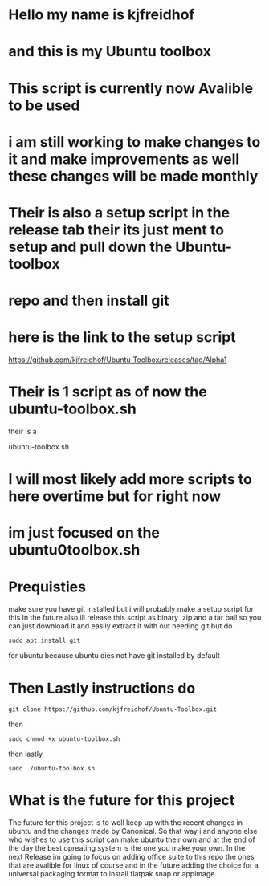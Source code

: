 # Hello my name is kjfreidhof  

# and this is my Ubuntu toolbox

# This script is currently now Avalible to be used
# i am still working to make changes to it and make improvements as well these changes will be made monthly

# Their is also a setup script in the release tab their its just ment to setup and pull down the Ubuntu-toolbox
# repo and then install git 

# here is the link to the setup script
https://github.com/kjfreidhof/Ubuntu-Toolbox/releases/tag/Alpha1
  

# Their is 1 script as of now the ubuntu-toolbox.sh 

their is a 

ubuntu-toolbox.sh 

# I will most likely add more scripts to here overtime but for right now
# im just focused on the ubuntu0toolbox.sh 


# Prequisties

make sure you have git installed but i will probably make a setup script for this in the future also ill release this script as binary .zip and a tar ball so you can just download it and easily extract it 
with out needing git but do  
```
sudo apt install git
```

for ubuntu because ubuntu dies not have git installed by default 

# Then Lastly instructions do 
```
git clone https://github.com/kjfreidhof/Ubuntu-Toolbox.git
```
then 

```
sudo chmod +x ubuntu-toolbox.sh
```
then lastly
```
sudo ./ubuntu-toolbox.sh
```
# What is the future for this project

The future for this project is to well keep up with the recent changes in ubuntu and the changes made by 
Canonical. So that way i and anyone else who wishes to use this script can make ubuntu their own and at the end 
of the day the best opreating system is the one you make your own. In the next Release im going to focus on adding
office suite to this repo the ones that are avalible for linux of course and in the future adding the choice for a universal packaging format to install flatpak snap or appimage.

  










 



